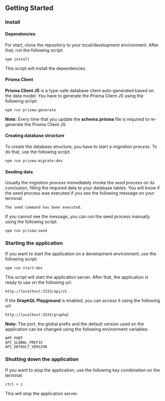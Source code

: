 ## Getting Started

### Install

#### Dependencies

For start, clone the repository to your local/development environment. After that, run the following script:

```shell
npm install
```

This script will install the dependencies.

#### Prisma Client

**Prisma Client JS** is a type-safe database client auto-generated based on the data model. You have to generate the Prisma Client JS using the following script:

```shell
npm run prisma:generate
```

**Note:** Every time that you update the **schema.prisma** file is required to re-generate the Prisma Client JS.

#### Creating database structure

To create the database structure, you have to start a *migration process*. To do that, use the following script:

```shell
npm run prisma:migrate:dev
```

#### Seeding data

Usually the *migration process* immediately invoke the *seed process* on its conclusion, filling the required data to your database tables. You will know if the seed process was executed if you see the following message on your terminal:

```
The seed command has been executed.
```

If you cannot see the message, you can run the seed process manually using the following script:

```shell
npm run prisma:seed
```

### Starting the application

If you want to start the application on a development environment, use the following script:

```shell
npm run start:dev
```

This script will start the application server. After that, the application is ready to use on the following url:

```shell
http://localhost:3333/api/v1
```

If the **GraphQL Playground** is enabled, you can access it using the following url:

```shell
http://localhost:3333/graphql
```

**Note:** The port, the global prefix and the default version used on the application can be changed using the following environment variables:

```
APP_PORT
API_GLOBAL_PREFIX
API_DEFAULT_VERSION
```

### Shutting down the application

If you want to stop the application, use the following key combination on the terminal:

`ctrl + c`

This will stop the application server.
